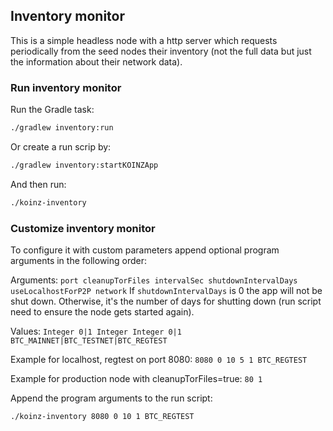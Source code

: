 ## Inventory monitor

This is a simple headless node with a http server which requests periodically from the seed nodes their inventory (not
the full data but just the information about their network data).

### Run inventory monitor

Run the Gradle task:

```sh
./gradlew inventory:run
```

Or create a run scrip by:

```sh
./gradlew inventory:startKOINZApp
```

And then run:

```sh
./koinz-inventory
```

### Customize inventory monitor

To configure it with custom parameters append optional program arguments in the following order:

Arguments: `port cleanupTorFiles intervalSec shutdownIntervalDays useLocalhostForP2P network`
If `shutdownIntervalDays` is 0 the app will not be shut down. Otherwise, it's the number of days for shutting down (run
script need to ensure the node gets started again).

Values: `Integer 0|1 Integer Integer 0|1 BTC_MAINNET|BTC_TESTNET|BTC_REGTEST`

Example for localhost, regtest on port 8080: `8080 0 10 5 1 BTC_REGTEST`

Example for production node with cleanupTorFiles=true: `80 1`

Append the program arguments to the run script:

```sh
./koinz-inventory 8080 0 10 1 BTC_REGTEST
```
